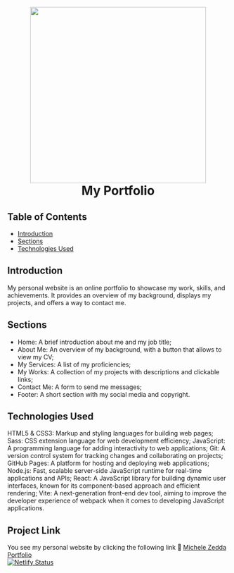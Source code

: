 <h1 align="center">
  <br>
    <img src="https://i.postimg.cc/3Rxz699k/Architect-Linkedin-Background.png" width="400">
  <br>
  My Portfolio
  <br>
</h1>

## Table of Contents
- [Introduction](#introduction)
- [Sections](#sections)
- [Technologies Used](#technologies-used)

## Introduction
My personal website is an online portfolio to showcase my work, skills, and achievements. It provides an overview of my background, displays my projects, and offers a way to contact me.

## Sections
- Home: A brief introduction about me and my job title;
- About Me: An overview of my background, with a button that allows to view my CV;
- My Services: A list of my proficiencies;
- My Works: A collection of my projects with descriptions and clickable links;
- Contact Me: A form to send me messages;
- Footer: A short section with my social media and copyright.

## Technologies Used
HTML5 & CSS3: Markup and styling languages for building web pages;
Sass: CSS extension language for web development efficiency;
JavaScript: A programming language for adding interactivity to web applications;
Git: A version control system for tracking changes and collaborating on projects;
GitHub Pages: A platform for hosting and deploying web applications;
Node.js: Fast, scalable server-side JavaScript runtime for real-time applications and APIs;
React: A JavaScript library for building dynamic user interfaces, known for its component-based approach and efficient rendering;
Vite: A next-generation front-end dev tool, aiming to improve the developer experience of webpack when it comes to developing JavaScript applications.

## Project Link
You see my personal website by clicking the following link :link: [Michele Zedda Portfolio](https://michelezedda.netlify.app/) <br/>
[![Netlify Status](https://api.netlify.com/api/v1/badges/ea4f4b82-8f58-4f5c-b138-5bdd437e6013/deploy-status)](https://app.netlify.com/sites/michelezedda/deploys)
